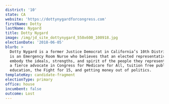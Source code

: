 ```yaml
---
district: '10'
state: CA
website: 'https://dottynygardforcongress.com'
firstName: Dotty
lastName: Nygard
title: Dotty Nygard
image: /img/jd_site_dottynygard_550x600_100918.jpg
electionDate: '2018-06-05'
blurb: >
  Dotty Nygard is a former Justice Democrat in California’s 10th District. She
  is an Emergency Room Nurse who believes that an elected representative should
  embody the ideals, strengths, and spirit of the people they represent. She is
  a fierce advocate in Congress for Medicare for All, tuition free public
  education, the Fight for 15, and getting money out of politics.
templateKey: candidate-fragment
electionType: primary
office: house
incumbent: false
outcome: Lost
---
```

